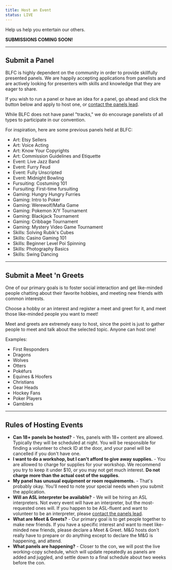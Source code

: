 ```yaml
---
title: Host an Event
status: LIVE
---
```

Help us help you entertain our others.

<!-- <a class="button" target="_blank" href="https://docs.google.com/forms/d/e/1FAIpQLSe1TvbLGnfsaW58Jw0jkSVvffsdtG9UBiYNO7qHKgfR7w3Q0w/viewform">Host a Panel or Event</a> -->

**SUBMISSIONS COMING SOON!**

---

## Submit a Panel

BLFC is highly dependent on the community in order to provide skillfully presented panels. We are happily accepting applications from panelists and are actively looking for presenters with skills and knowledge that they are eager to share.

If you wish to run a panel or have an idea for a panel, go ahead and click the button below and apply to host one, or <a href="/contact/">contact the panels lead</a>.

While BLFC does not have panel "tracks," we do encourage panelists of all types to participate in our convention.

For inspiration, here are some previous panels held at BLFC:
 - Art: Etsy Sellers
 - Art: Voice Acting
 - Art: Know Your Copyrights
 - Art: Commission Guidelines and Etiquette
 - Event: Live Jazz Band
 - Event: Furry Feud
 - Event: Fully Unscripted
 - Event: Midnight Bowling
 - Fursuiting: Costuming 101
 - Fursuiting: First-time fursuiting
 - Gaming: Hungry Hungry Furries
 - Gaming: Intro to Poker
 - Gaming: Werewolf/Mafia Game
 - Gaming: Pokemon X/Y Tournament
 - Gaming: Blackjack Tournament
 - Gaming: Cribbage Tournament
 - Gaming: Mystery Video Game Tournament
 - Skills: Solving Rubik's Cubes
 - Skills: Casino Gaming 101
 - Skills: Beginner Level Poi Spinning
 - Skills: Photography Basics
 - Skills: Swing Dancing

---

## Submit a Meet 'n Greets

One of our primary goals is to foster social interaction and get like-minded people chatting about their favorite hobbies, and meeting new friends with common interests.

Choose a hobby or an interest and register a meet and greet for it, and meet those like-minded people you want to meet!

Meet and greets are extremely easy to host, since the point is just to gather people to meet and talk about the selected topic. Anyone can host one!

Examples:
 - First Responders
 - Dragons
 - Wolves
 - Otters
 - Pokéfurs
 - Equines &amp; Hoofers
 - Christians
 - Gear Heads
 - Hockey Fans
 - Poker Players
 - Gamblers

---

## Rules of Hosting Events

- **Can 18+ panels be hosted?** - Yes, panels with 18+ content are allowed. Typically they will be scheduled at night. You will be responsible for finding a volunteer to check ID at the door, and your panel will be cancelled if you don't have one.
- **I want to do a workshop, but I can't afford to give away supplies.** - You are allowed to charge for supplies for your workshop. We recommend you try to keep it under $10, or you may not get much interest. **Do not charge more than the actual cost of the supplies**.
- **My panel has unusual equipment or room requirements.** - That's probably okay. You'll need to note your special needs when you submit the application.
- **Will an ASL interpreter be available?** - We will be hiring an ASL interpreters. Not every event will have an interpreter, but the most-requested ones will. If you happen to be ASL-fluent and want to volunteer to be an interpreter, please <a href="/contact/">contact the panels lead</a>.
- **What are Meet &amp; Greets?** - Our primary goal is to get people together to make new friends. If you have a specific interest and want to meet like-minded new friends, please declare a Meet &amp; Greet. M&G hosts don't really have to prepare or do anything except to declare the M&amp;G is happening, and attend.
- **What panels are happening?** - Closer to the con, we will post the live working-copy schedule, which will update repeatedly as panels are added and juggled, and settle down to a final schedule about two weeks before the con.